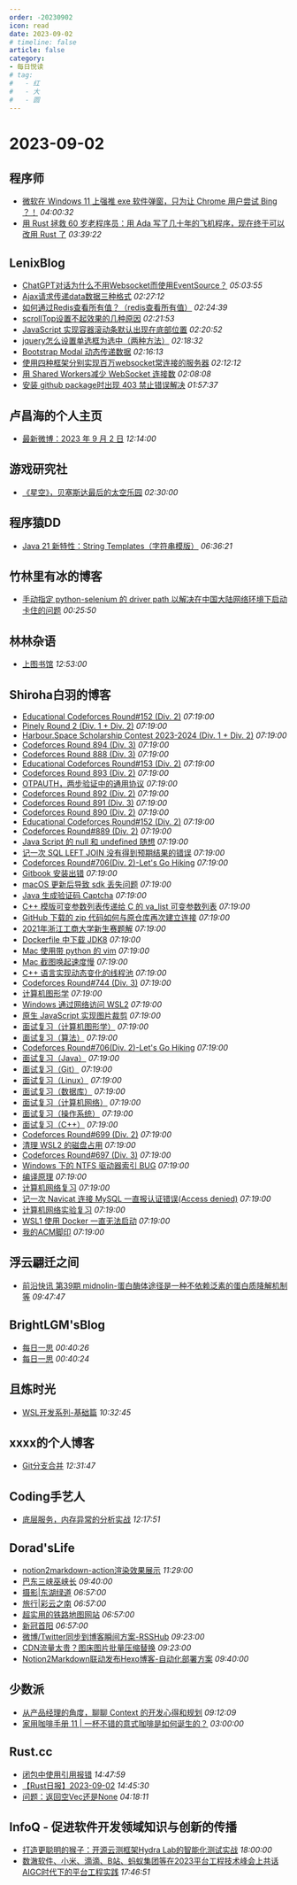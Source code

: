 ```yaml
---
order: -20230902
icon: read
date: 2023-09-02
# timeline: false
article: false
category:
- 每日悦读
# tag:
#   - 红
#   - 大
#   - 圆
---
```


# 2023-09-02 
## 程序师<span></span>
* [微软在 Windows 11 上强推 exe 软件弹窗，只为让 Chrome 用户尝试 Bing ？！](https://www.techug.com/post/microsoft-strongly-promotes-the-exe-software-pop-up-on-windows-11-only-to-allow-chrome-use6886ddb8b4c291f61777/) *04:00:32* 
* [用 Rust 拯救 60 岁老程序员：用 Ada 写了几十年的飞机程序，现在终于可以改用 Rust 了](https://www.techug.com/post/saving-a-60-year-old-programmer-with-rust-after-decades-of-writing-airplane-programs-with-e226372109263413ef5b/) *03:39:22* 
## LenixBlog<span></span>
* [ChatGPT对话为什么不用Websocket而使用EventSource？](https://blog.p2hp.com/archives/11485) *05:03:55* 
* [Ajax请求传递data数据三种格式](https://blog.p2hp.com/archives/11477) *02:27:12* 
* [如何通过Redis查看所有值？（redis查看所有值）](https://blog.p2hp.com/archives/11475) *02:24:39* 
* [scrollTop设置不起效果的几种原因](https://blog.p2hp.com/archives/11473) *02:21:53* 
* [JavaScript 实现容器滚动条默认出现在底部位置](https://blog.p2hp.com/archives/11471) *02:20:52* 
* [jquery怎么设置单选框为选中（两种方法）](https://blog.p2hp.com/archives/11469) *02:18:32* 
* [Bootstrap Modal 动态传递数据](https://blog.p2hp.com/archives/11467) *02:16:13* 
* [使用四种框架分别实现百万websocket常连接的服务器](https://blog.p2hp.com/archives/11465) *02:12:12* 
* [用 Shared Workers减少 WebSocket 连接数](https://blog.p2hp.com/archives/11463) *02:08:08* 
* [安装 github package时出现 403 禁止错误解决](https://blog.p2hp.com/archives/11461) *01:57:37* 
## 卢昌海的个人主页<span></span>
* [最新微博：2023 年 9 月 2 日](https://www.changhai.org/articles/miscellaneous/blog/202309.php#latest) *12:14:00* 
## 游戏研究社<span></span>
* [《星空》，贝塞斯达最后的太空乐园](https://www.yystv.cn/p/11115) *02:30:00* 
## 程序猿DD<span></span>
* [Java 21 新特性：String Templates（字符串模版）](https://blog.didispace.com/java21-jep430-string-templates/) *06:36:21* 
## 竹林里有冰的博客<span></span>
* [手动指定 python-selenium 的 driver path 以解决在中国大陆网络环境下启动卡住的问题](https://zhul.in/2023/09/02/python-selenium-start-difficult-in-china-mainland/) *00:25:50* 
## 林林杂语<span></span>
* [上图书馆](https://www.xiaozonglin.cn/Entering-the-Library/) *12:53:00* 
## Shiroha白羽的博客<span></span>
* [Educational Codeforces Round#152 (Div. 2)](https://blog.mauve.icu/2023/09/02/acm/EducationalCodeforcesRound154/) *07:19:00* 
* [Pinely Round 2 (Div. 1 + Div. 2)](https://blog.mauve.icu/2023/09/01/acm/PinelyRound2(Div.%201%20+%20Div.%202)/) *07:19:00* 
* [Harbour.Space Scholarship Contest 2023-2024 (Div. 1 + Div. 2)](https://blog.mauve.icu/2023/08/27/acm/Harbour.SpaceScholarshipContest2023-2024(Div.%201%20+%20Div.%202)/) *07:19:00* 
* [Codeforces Round 894 (Div. 3)](https://blog.mauve.icu/2023/08/25/acm/CodeforcesRound894(Div.%203)/) *07:19:00* 
* [Codeforces Round 888 (Div. 3)](https://blog.mauve.icu/2023/08/20/acm/CodeforcesRound888(Div.%203)/) *07:19:00* 
* [Educational Codeforces Round#153 (Div. 2)](https://blog.mauve.icu/2023/08/19/acm/EducationalCodeforcesRound153/) *07:19:00* 
* [Codeforces Round 893 (Div. 2)](https://blog.mauve.icu/2023/08/19/acm/CodeforcesRound893(Div.%202)/) *07:19:00* 
* [OTPAUTH，两步验证中的通用协议](https://blog.mauve.icu/2023/08/16/other/otpauth/) *07:19:00* 
* [Codeforces Round 892 (Div. 2)](https://blog.mauve.icu/2023/08/13/acm/CodeforcesRound892(Div.%202)/) *07:19:00* 
* [Codeforces Round 891 (Div. 3)](https://blog.mauve.icu/2023/08/12/acm/CodeforcesRound891(Div.%203)/) *07:19:00* 
* [Codeforces Round 890 (Div. 2)](https://blog.mauve.icu/2023/08/11/acm/CodeforcesRound890(Div.%202)/) *07:19:00* 
* [Educational Codeforces Round#152 (Div. 2)](https://blog.mauve.icu/2023/08/06/acm/EducationalCodeforcesRound152/) *07:19:00* 
* [Codeforces Round#889 (Div. 2)](https://blog.mauve.icu/2023/08/05/acm/CodeforcesRound889(Div.%202)/) *07:19:00* 
* [Java Script 的 null 和 undefined 随想](https://blog.mauve.icu/2022/08/29/thoughts/java-script-null-undefine/) *07:19:00* 
* [记一次 SQL LEFT JOIN 没有得到预期结果的错误](https://blog.mauve.icu/2022/05/29/develop-note/sql-left-join-fail/) *07:19:00* 
* [Codeforces Round#706(Div. 2)-Let's Go Hiking](https://blog.mauve.icu/2022/05/27/acm/CodeforcesRound789(Div.%202)-B2.%20Tokitsukaze%20and%20Good%2001-String%20(hard%20version)/) *07:19:00* 
* [Gitbook 安装出错](https://blog.mauve.icu/2022/03/24/develop-note/gitbook-install-error/) *07:19:00* 
* [macOS 更新后导致 sdk 丢失问题](https://blog.mauve.icu/2022/03/22/mac/clion-mac-CMAKE_OSX_SYSROOT/) *07:19:00* 
* [Java 生成验证码 Captcha](https://blog.mauve.icu/2022/03/19/develop-note/java-create-captcha/) *07:19:00* 
* [C++ 模版可变参数列表传递给 C 的 va_list 可变参数列表](https://blog.mauve.icu/2022/01/12/develop-note/cpp-template-variable-parameter-to-c/) *07:19:00* 
* [GitHub 下载的 zip 代码如何与原仓库再次建立连接](https://blog.mauve.icu/2021/11/25/develop-note/git-remote-reconnect/) *07:19:00* 
* [2021年浙江工商大学新生赛题解](https://blog.mauve.icu/2021/11/21/acm/2021-ZJGSU-ACM-freshman-competition/) *07:19:00* 
* [Dockerfile 中下载 JDK8](https://blog.mauve.icu/2021/11/18/develop-note/dockerfile-run-apt-install-jdk-8/) *07:19:00* 
* [Mac 使用带 python 的 vim](https://blog.mauve.icu/2021/11/15/mac/macvim/) *07:19:00* 
* [Mac 截图唤起速度慢](https://blog.mauve.icu/2021/10/24/mac/screen-cut/) *07:19:00* 
* [C++ 语言实现动态变化的线程池](https://blog.mauve.icu/2021/10/13/cpp/thread-pool/) *07:19:00* 
* [Codeforces Round#744 (Div. 3)](https://blog.mauve.icu/2021/09/29/acm/CodeforcesRound744(Div.3)/) *07:19:00* 
* [计算机图形学](https://blog.mauve.icu/2021/06/10/notebook/Computer-Graphics/) *07:19:00* 
* [Windows 通过网络访问 WSL2](https://blog.mauve.icu/2021/06/07/develop-note/wsl-localhost/) *07:19:00* 
* [原生 JavaScript 实现图片裁剪](https://blog.mauve.icu/2021/05/17/front-end/Front-end-image-cropping-effect/) *07:19:00* 
* [面试复习（计算机图形学）](https://blog.mauve.icu/2021/03/27/interview/computer-graphics/) *07:19:00* 
* [面试复习（算法）](https://blog.mauve.icu/2021/03/27/interview/algorithm/) *07:19:00* 
* [Codeforces Round#706(Div. 2)-Let's Go Hiking](https://blog.mauve.icu/2021/03/11/acm/CodeforcesRound706(Div.%202)-D%20Let's%20Go%20Hiking/) *07:19:00* 
* [面试复习（Java）](https://blog.mauve.icu/2021/02/25/interview/java/) *07:19:00* 
* [面试复习（Git）](https://blog.mauve.icu/2021/02/24/interview/git/) *07:19:00* 
* [面试复习（Linux）](https://blog.mauve.icu/2021/02/23/interview/linux/) *07:19:00* 
* [面试复习（数据库）](https://blog.mauve.icu/2021/02/23/interview/database/) *07:19:00* 
* [面试复习（计算机网络）](https://blog.mauve.icu/2021/02/23/interview/computer-network/) *07:19:00* 
* [面试复习（操作系统）](https://blog.mauve.icu/2021/02/22/interview/operating-system/) *07:19:00* 
* [面试复习（C++）](https://blog.mauve.icu/2021/02/22/interview/cpp/) *07:19:00* 
* [Codeforces Round#699 (Div. 2)](https://blog.mauve.icu/2021/02/06/acm/CodeforcesRound699(Div.%202)/) *07:19:00* 
* [清理 WSL2 的磁盘占用](https://blog.mauve.icu/2021/01/27/develop-note/wsl-clean/) *07:19:00* 
* [Codeforces Round#697 (Div. 3)](https://blog.mauve.icu/2021/01/25/acm/CodeforcesRound697(Div.%203)/) *07:19:00* 
* [Windows 下的 NTFS 驱动器索引 BUG](https://blog.mauve.icu/2021/01/18/develop-note/windows-ntfs/) *07:19:00* 
* [编译原理](https://blog.mauve.icu/2021/01/07/notebook/Compilation-principle/) *07:19:00* 
* [计算机网络复习](https://blog.mauve.icu/2021/01/07/notebook/Computer-network/) *07:19:00* 
* [记一次 Navicat 连接 MySQL 一直报认证错误(Access denied)](https://blog.mauve.icu/2021/01/01/develop-note/mysql-reset/) *07:19:00* 
* [计算机网络实验复习](https://blog.mauve.icu/2020/12/26/notebook/Computer-network-experiment/) *07:19:00* 
* [WSL1 使用 Docker 一直无法启动](https://blog.mauve.icu/2020/12/24/develop-note/wsl-docker/) *07:19:00* 
* [我的ACM脚印](https://blog.mauve.icu/2020/12/20/acm/myACM/) *07:19:00* 
## 浮云翩迁之间<span></span>
* [前沿快讯 第39期 midnolin-蛋白酶体途径是一种不依赖泛素的蛋白质降解机制等](https://blognas.hwb0307.com/other/5483) *09:47:47* 
## BrightLGM'sBlog<span></span>
* [每日一思](http://brightliao.com/2023/08/28/daily-thoughts/) *00:40:26* 
* [每日一思](http://brightliao.com/2023/07/24/daily-thought/) *00:40:24* 
## 且炼时光<span></span>
* [WSL开发系列-基础篇](https://www.linshenkx.cn/archives/wsl-dev-base) *10:32:45* 
## xxxx的个人博客<span></span>
* [Git分支合并](https://windsong.top/git-merge/) *12:31:47* 
## Coding手艺人<span></span>
* [底层服务，内存异常的分析实战](https://www.smiletoyou.cn/archives/814) *12:17:51* 
## Dorad'sLife<span></span>
* [notion2markdown-action渲染效果展示](https://blog.cuger.cn/p/ca96/) *11:29:00* 
* [巴东三峡巫峡长](https://blog.cuger.cn/p/c461/) *09:40:00* 
* [摄影|东湖绿道](https://blog.cuger.cn/p/32b9/) *06:57:00* 
* [旅行|彩云之南](https://blog.cuger.cn/p/1c8c/) *06:57:00* 
* [超实用的铁路地图网站](https://blog.cuger.cn/p/e5de/) *06:57:00* 
* [新冠首阳](https://blog.cuger.cn/p/5678/) *06:57:00* 
* [微博/Twitter同步到博客瞬间方案-RSSHub](https://blog.cuger.cn/p/a809/) *09:23:00* 
* [CDN流量太贵？图床图片批量压缩替换](https://blog.cuger.cn/p/75cd/) *09:23:00* 
* [Notion2Markdown联动发布Hexo博客-自动化部署方案](https://blog.cuger.cn/p/634642fd/) *09:40:00* 
## 少数派<span></span>
* [从产品经理的角度，聊聊 Context 的开发心得和规划](https://sspai.com/post/82629) *09:12:09* 
* [家用咖啡手册 11 | 一杯不错的意式咖啡是如何诞生的？](https://sspai.com/post/82327) *03:00:00* 
## Rust.cc<span></span>
* [闭包中使用引用报错](https://rustcc.cn/article?id=ee39c2b3-2c6d-43b3-b986-83817e9e70f7) *14:47:59* 
* [【Rust日报】2023-09-02](https://rustcc.cn/article?id=48d519ff-f3f1-4dbe-86d3-bd79439fce5d) *14:45:30* 
* [问题：返回空Vec还是None](https://rustcc.cn/article?id=44b936df-7c5d-4b1d-acc9-b73069e7bc9e) *04:18:11* 
## InfoQ - 促进软件开发领域知识与创新的传播<span></span>
* [打造更聪明的猴子：开源云测框架Hydra Lab的智能化测试实战](https://www.infoq.cn/article/YaUjY3klLG6iT7cWvPAy?utm_source=rss&utm_medium=article) *18:00:00* 
* [数澈软件、小米、滴滴、B站、蚂蚁集团等在2023平台工程技术峰会上共话AIGC时代下的平台工程实践](https://www.infoq.cn/article/Q79Uh3SJSmr8xiY6QGD5?utm_source=rss&utm_medium=article) *17:46:51* 
